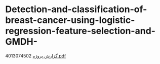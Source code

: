 # Detection-and-classification-of-breast-cancer-using-logistic-regression-feature-selection-and-GMDH-
4013074502
[گزارش پروژه.pdf](https://github.com/fatemehkhodadadii/Detection-and-classification-of-breast-cancer-using-logistic-regression-feature-selection-and-GMDH-/files/10509353/default.pdf)
